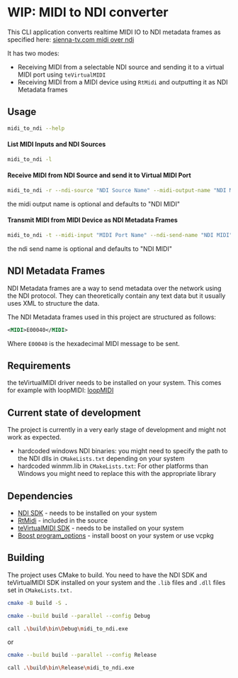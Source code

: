 # WIP: MIDI to NDI converter

This CLI application converts realtime MIDI IO to NDI metadata frames as specified here:
[sienna-tv.com midi over ndi](https://www.sienna-tv.com/newsite/midioverndi.html)

It has two modes: 
- Receiving MIDI from a selectable NDI source and sending it to a virtual MIDI port using `teVirtualMIDI`
- Receiving MIDI from a MIDI device using `RtMidi` and outputting it as NDI Metadata frames

## Usage

```bash
midi_to_ndi --help
```

#### List MIDI Inputs and NDI Sources
```bash
midi_to_ndi -l
```

#### Receive MIDI from NDI Source and send it to Virtual MIDI Port

```bash
midi_to_ndi -r --ndi-source "NDI Source Name" --midi-output-name "NDI MIDI" 
```

the midi output name is optional and defaults to "NDI MIDI"

#### Transmit MIDI from MIDI Device as NDI Metadata Frames

```bash
midi_to_ndi -t --midi-input "MIDI Port Name" --ndi-send-name "NDI MIDI"
```

the ndi send name is optional and defaults to "NDI MIDI"


## NDI Metadata Frames

NDI Metadata frames are a way to send metadata over the network using the NDI protocol.
They can theoretically contain any text data but it usually uses XML to structure the data.

The NDI Metadata frames used in this project are structured as follows:
```xml
<MIDI>E00040</MIDI>
```
Where `E00040` is the hexadecimal MIDI message to be sent.

## Requirements

the teVirtualMIDI driver needs to be installed on your system. 
This comes for example with loopMIDI: [loopMIDI](https://www.tobias-erichsen.de/software/loopmidi.html)

## Current state of development

The project is currently in a very early stage of development and might not work as expected.

- hardcoded windows NDI binaries: you might need to specify the path to the NDI dlls in `CMakeLists.txt` depending on your system
- hardcoded winmm.lib in `CMakeLists.txt`: For other platforms than Windows you might need to replace this with the appropriate library


## Dependencies

- [NDI SDK](https://www.ndi.tv/sdk/) - needs to be installed on your system
- [RtMidi](https://www.music.mcgill.ca/~gary/rtmidi/index.html) - included in the source
- [teVirtualMIDI SDK](https://www.tobias-erichsen.de/software/virtualmidi.html) - needs to be installed on your system
- [Boost program_options](https://www.boost.org/doc/libs/1_76_0/doc/html/program_options.html) - install boost on your system or use vcpkg

## Building

The project uses CMake to build. You need to have the NDI SDK and teVirtualMIDI SDK installed on your system and the `.lib` files and `.dll` files set in `CMakeLists.txt.`

```bash
cmake -B build -S .
```

```bash
cmake --build build --parallel --config Debug

call .\build\bin\Debug\midi_to_ndi.exe
```
or
```bash
cmake --build build --parallel --config Release

call .\build\bin\Release\midi_to_ndi.exe
```